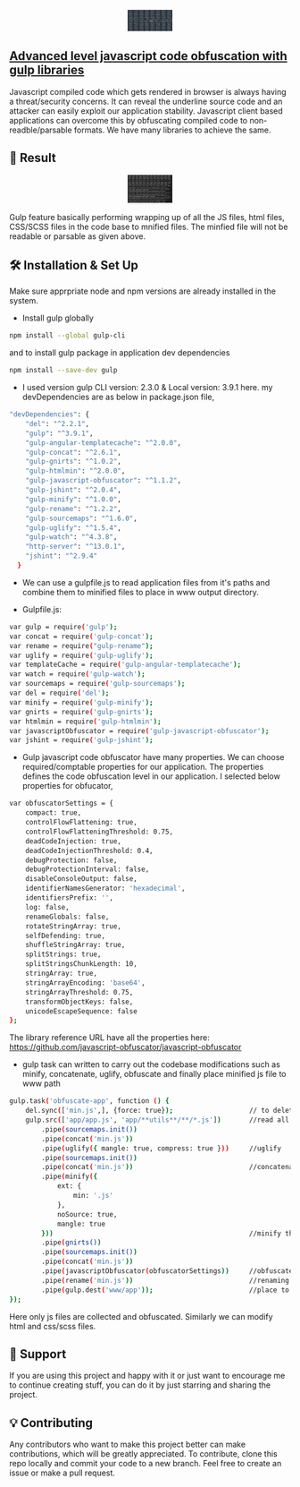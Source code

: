 <p align="center">
  <a href="https://github.com/krishnadaspalode/obfuscate-with-gulp-libraries" target="_blank">
    <img src="https://github.com/krishnadaspalode/obfuscate-with-gulp-libraries/blob/main/assets/logo.png" alt="" title="" width="80">
    <br/>
    <h2>Advanced level javascript code obfuscation with gulp libraries</h2>
  </a>
</p>

Javascript compiled code which gets rendered in browser is always having a threat/security concerns. It can reveal the underline source code and an attacker can easily exploit our application stability. Javascript client based applications can overcome this by obfuscating compiled code to non-readble/parsable formats. We have many libraries to achieve the same.

## 📢 Result
<p align="center">
    <img src="https://github.com/krishnadaspalode/obfuscate-with-gulp-libraries/blob/main/result/result.png" alt="" title="" width="80">
</p>

Gulp feature basically performing wrapping up of all the JS files, html files, CSS/SCSS files in the code base to mnified files. The minfied file will not be readable or parsable as given above.

## 🛠 Installation & Set Up

Make sure apprpriate node and npm versions are already installed in the system.

*   Install gulp globally 
```sh
npm install --global gulp-cli
```
and to install gulp package in application dev dependencies
```sh
npm install --save-dev gulp
```

*   I used version gulp CLI version: 2.3.0 & Local version: 3.9.1 here. my devDependencies are as below in package.json file,

```sh
"devDependencies": {
    "del": "^2.2.1",
    "gulp": "^3.9.1",
    "gulp-angular-templatecache": "^2.0.0",
    "gulp-concat": "^2.6.1",
    "gulp-gnirts": "^1.0.2",
    "gulp-htmlmin": "^2.0.0",
    "gulp-javascript-obfuscator": "^1.1.2",
    "gulp-jshint": "^2.0.4",
    "gulp-minify": "^1.0.0",
    "gulp-rename": "^1.2.2",
    "gulp-sourcemaps": "^1.6.0",
    "gulp-uglify": "^1.5.4",
    "gulp-watch": "^4.3.8",
    "http-server": "^13.0.1",
    "jshint": "^2.9.4"
  }
```

*   We can use a gulpfile.js to read application files from it's paths and combine them to minified files to place in www output directory.

*   Gulpfile.js:

```sh
var gulp = require('gulp');
var concat = require('gulp-concat');
var rename = require("gulp-rename");
var uglify = require('gulp-uglify');
var templateCache = require('gulp-angular-templatecache');
var watch = require('gulp-watch');
var sourcemaps = require('gulp-sourcemaps');
var del = require('del');
var minify = require('gulp-minify');
var gnirts = require('gulp-gnirts');
var htmlmin = require('gulp-htmlmin');
var javascriptObfuscator = require('gulp-javascript-obfuscator');
var jshint = require('gulp-jshint');
```

*   Gulp javascript code obfuscator have many properties. We can choose required/comptable properties for our application. The properties defines the code obfuscation level in our application. I selected below properties for obfucator,
```sh
var obfuscatorSettings = {
    compact: true,
    controlFlowFlattening: true,
    controlFlowFlatteningThreshold: 0.75,
    deadCodeInjection: true,
    deadCodeInjectionThreshold: 0.4,
    debugProtection: false,
    debugProtectionInterval: false,
    disableConsoleOutput: false,
    identifierNamesGenerator: 'hexadecimal',
    identifiersPrefix: '',
    log: false,
    renameGlobals: false,
    rotateStringArray: true,
    selfDefending: true,
    shuffleStringArray: true,
    splitStrings: true,
    splitStringsChunkLength: 10,
    stringArray: true,
    stringArrayEncoding: 'base64',
    stringArrayThreshold: 0.75,
    transformObjectKeys: false,
    unicodeEscapeSequence: false
};
```

The library reference URL have all the properties here: https://github.com/javascript-obfuscator/javascript-obfuscator



*   gulp task can written to carry out the codebase modifications such as minify, concatenate, uglify, obfuscate and finally place minified js file to www path

```sh
gulp.task('obfuscate-app', function () {
    del.sync(['min.js',], {force: true});                   // to delete previous compiled data
    gulp.src(['app/app.js', 'app/**utils**/**/*.js'])       //read all js files in the application
        .pipe(sourcemaps.init())
        .pipe(concat('min.js'))
        .pipe(uglify({ mangle: true, compress: true }))     //uglify
        .pipe(sourcemaps.init())
        .pipe(concat('min.js'))                             //concatenate the files
        .pipe(minify({
            ext: {
                min: '.js'
            },
            noSource: true,
            mangle: true
        }))                                                 //minify the code
        .pipe(gnirts())
        .pipe(sourcemaps.init())
        .pipe(concat('min.js'))
        .pipe(javascriptObfuscator(obfuscatorSettings))     //obfuscate the code
        .pipe(rename('min.js'))                             //renaming the code
        .pipe(gulp.dest('www/app'));                        //place to www output directory
});
```

Here only js files are collected and obfuscated. Similarly we can modify html and css/scss files.



## 💖 Support

If you are using this project and happy with it or just want to encourage me to continue creating stuff, you can do it by just starring and sharing the project.


## 💡 Contributing

Any contributors who want to make this project better can make contributions, which will be greatly appreciated. To contribute, clone this repo locally and commit your code to a new branch. Feel free to create an issue or make a pull request.